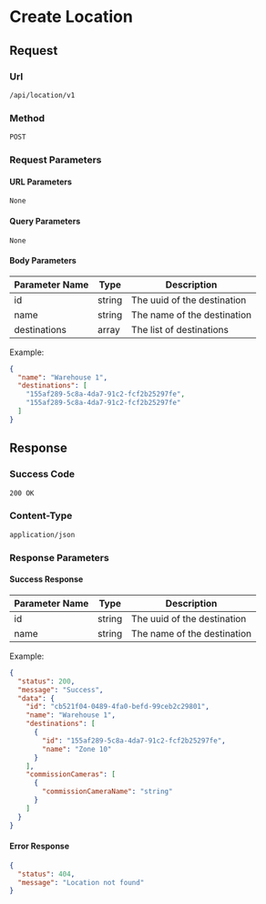 # Create Location

## Request

### Url

`/api/location/v1`

### Method

`POST`

### Request Parameters

#### URL Parameters

`None`

#### Query Parameters

`None`

#### Body Parameters

| Parameter Name | Type   | Description                 |
|----------------|--------|-----------------------------|
| id             | string | The uuid of the destination |
| name           | string | The name of the destination |
| destinations   | array  | The list of destinations    |

Example:

```json
{
  "name": "Warehouse 1",
  "destinations": [
    "155af289-5c8a-4da7-91c2-fcf2b25297fe",
    "155af289-5c8a-4da7-91c2-fcf2b25297fe"
  ]
}
```

## Response

### Success Code

`200 OK`

### Content-Type

`application/json`

### Response Parameters

#### Success Response

| Parameter Name | Type   | Description                 |
|----------------|--------|-----------------------------|
| id             | string | The uuid of the destination |
| name           | string | The name of the destination |

Example:

```json
{
  "status": 200,
  "message": "Success",
  "data": {
    "id": "cb521f04-0489-4fa0-befd-99ceb2c29801",
    "name": "Warehouse 1",
    "destinations": [
      {
        "id": "155af289-5c8a-4da7-91c2-fcf2b25297fe",
        "name": "Zone 10"
      }
    ],
    "commissionCameras": [
      {
        "commissionCameraName": "string"
      }
    ]
  }
}
```

#### Error Response

```json
{
  "status": 404,
  "message": "Location not found"
}
```